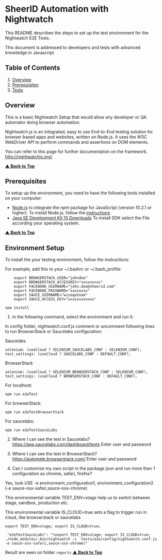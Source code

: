 # SheerID Automation with Nightwatch

This README describes the steps to set up the test environment for the Nightwatch E2E Tests.

This document is addressed to developers and tests with advanced knowledge in Javascript.

## Table of Contents

1.  [Overview](#overview)
2.  [Prerequisites](#prerequisites)
3.  [Tests](#tests)

## Overview

This is a basic Nightwatch Setup that would allow any developer or QA automator doing browser automation.

Nightwatch.js is an integrated, easy to use End-to-End testing solution for browser based apps and websites, written on Node.js. It uses the W3C WebDriver API to perform commands and assertions on DOM elements.

You can refer to this page for further documentation on the framework.
http://nightwatchjs.org/

**[▲ Back to Top](#table-of-contents)**

## Prerequisites

To setup up the environment, you need to have the following tools installed on your computer:

- [Node.js](https://nodejs.org/en/) to integrate the _npm_ package for JavaScript (version 10.2.1 or higher).
  To install Node.js, follow the [instructions](https://nodejs.org/en/download/).
- [Java SE Development Kit 10 Downloads](http://www.oracle.com/technetwork/java/javase/downloads/jdk10-downloads-4416644.html)
  To install SDK select the File according your operating system.

**[▲ Back to Top](#table-of-contents)**

## Environment Setup

To install the your testing environment, follow the instructions:

For example, add this to your ~/.bashrc or ~/.bash_profile:
        
        export BROWSERSTACK_USER="johndoe"
        export BROWSERSTACK_ACCESSKEY="xxxxxxxxx"
        export FACEBOOK_USERNAME="john.doe@sheerid.com"
        export FACEBOOK_PASSWORD="xxxxxxxx"
        export SAUCE_USERNAME="wizeqateam"
        export SAUCE_ACCESS_KEY="xxxxxxxxxxxx"

```
npm install

```

1.  In the following command, select the environment and run it:

In config folder, nightwatch.conf.js comment or uncomment following lines to run BrowserStack or Saucelabs configuration:

Saucelabs
```
selenium: (useCloud ? SELENIUM_SAUCELABS_CONF : SELENIUM_CONF),
test_settings: (useCloud ? SAUCELABS_CONF : DEFAULT_CONF),
```

BrowserStack
```
selenium: (useCloud ? SELENIUM_BROWSERSTACK_CONF : SELENIUM_CONF),
test_settings: (useCloud ? BROWSERSTACK_CONF : DEFAULT_CONF),
```

For localhost:

```
npm run e2eTest

```
For browserStack:

```
npm run e2eTestBrowserStack
```

For saucelabs:

```
npm run e2eTestSauceLabs

```

2. Where I can see the test in Saucelabs? 
https://app.saucelabs.com/dashboard/tests 
Enter user and password

3. Where I can see the test in BrowserStack? 
https://automate.browserstack.com/
Enter user and password

4. Can I customize my own script in the package json and run more than 1 configuration as chrome, safari, firefox?

Yes, look USE -e environment_configuration1, environment_configuration2 (-e sauce-osx-safari,sauce-osx-chrome)

This environmental variable TEST_ENV=stage help us to switch between stage, sandbox, production etc. 

This environmental variable IS_CLOUD=true sets a flag to trigger run in cloud, like browserstack or saucelabs

```
export TEST_ENV=stage; export IS_CLOUD=true; 

```

```
 "e2eTestSauceLabs": "(export TEST_ENV=stage; export IS_CLOUD=true; ./node_modules/.bin/nightwatch -c  tests/e2e/config/nightwatch.conf.js -e sauce-osx-safari,sauce-osx-chrome)"
 ```




Result are seen on folder `reports`
**[▲ Back to Top](#table-of-contents)**
